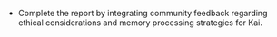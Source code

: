 - Complete the report by integrating community feedback regarding ethical considerations and memory processing strategies for Kai.